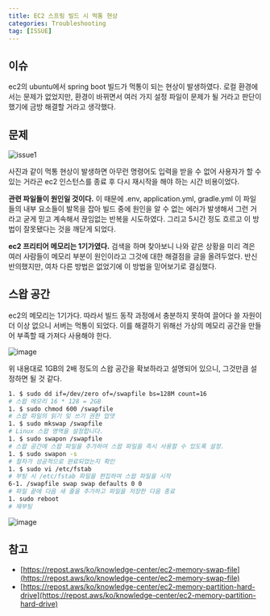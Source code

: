 ```yaml
---
title: EC2 스프링 빌드 시 먹통 현상
categories: Troubleshooting
tag: [ISSUE]
---
```


## 이슈
ec2의 ubuntu에서 spring boot 빌드가 먹통이 되는 현상이 발생하였다. 로컬 환경에서는 문제가 없었지만, 환경이 바뀌면서 여러 가지 설정 파일이 문제가 될 거라고 판단이 했기에 금방 해결할 거라고 생각했다. 

## 문제
![issue1](https://github.com/user-attachments/assets/250e3452-8dfc-4086-bbda-603491cfb239)

사진과 같이 먹통 현상이 발생하면 아무런 명령어도 입력을 받을 수 없어 사용자가 할 수 있는 거라곤 ec2 인스턴스를 종료 후 다시 재시작을 해야 하는 시간 비용이었다.

**관련 파일들이 원인일 것이다.**
 이 때문에 .env, application.yml, gradle.yml 이 파일들의 내부 요소들이 발목을 잡아 빌드 중에 원인을 알 수 없는 에러가 발생해서 그런 거라고 굳게 믿고 계속해서 끊임없는 반복을 시도하였다. 그리고 5시간 정도 흐르고 이 방법이 잘못됐다는 것을 깨닫게 되었다.

 **ec2 프리티어 메모리는 1기가였다.**
 검색을 하며 찾아보니 나와 같은 상황을 미리 격은 여러 사람들이 메모리 부분이 원인이라고 그것에 대한 해결점을 글을 올려두었다. 반신반의했지만, 여차 다른 방법은 없었기에 이 방법을 믿어보기로 결심했다.

 ## 스왑 공간
 ec2의 메모리는 1기가다. 따라서 빌드 동작 과정에서 충분하지 못하여 끌어다 쓸 자원이 더 이상 없으니 서버는 먹통이 되었다. 이를 해결하기 위해선 가상의 메모리 공간을 만들어 부족할 때 가져다 사용해야 한다.

![image](https://github.com/user-attachments/assets/77507a57-1a46-419e-bf46-3fa6c5976644)

위 내용대로 1GB의 2배 정도의 스왑 공간을 확보하라고 설명되어 있으니, 그것만큼 설정하면 될 것 같다.
```bash
1. $ sudo dd if=/dev/zero of=/swapfile bs=128M count=16
# 스왑 메모리 16 * 128 = 2GB 
1. $ sudo chmod 600 /swapfile
# 스왑 파일의 읽기 및 쓰기 권한 업뎃
1. $ sudo mkswap /swapfile
# Linux 스왑 영역을 설정합니다.
1. $ sudo swapon /swapfile
# 스왑 공간에 스왑 파일을 추가하여 스왑 파일을 즉시 사용할 수 있도록 설정.
1. $ sudo swapon -s
# 절차가 성공적으로 완료되었는지 확인
1. $ sudo vi /etc/fstab
# 부팅 시 /etc/fstab 파일을 편집하여 스왑 파일을 시작
6-1. /swapfile swap swap defaults 0 0
# 파일 끝에 다음 새 줄을 추가하고 파일을 저장한 다음 종료
1. sudo reboot
# 재부팅
```

![image](https://github.com/user-attachments/assets/9dc5da47-69b9-468b-91c1-33af30b837dd)

## 참고
- [https://repost.aws/ko/knowledge-center/ec2-memory-swap-file](https://repost.aws/ko/knowledge-center/ec2-memory-swap-file)
- [https://repost.aws/ko/knowledge-center/ec2-memory-partition-hard-drive](https://repost.aws/ko/knowledge-center/ec2-memory-partition-hard-drive)